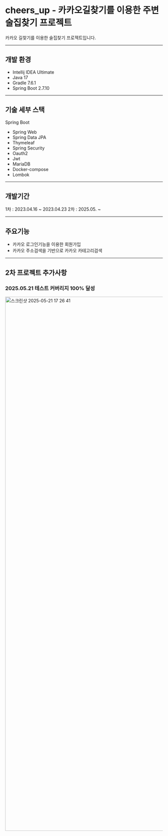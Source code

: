 # cheers_up - 카카오길찾기를 이용한 주변 술집찾기 프로젝트

카카오 길찾기를 이용한 술집찾기 프로젝트입니다.

---

## 개발 환경

* Intellij IDEA Ultimate
* Java 17
* Gradle 7.6.1
* Spring Boot 2.7.10

---

## 기술 세부 스택

Spring Boot

* Spring Web
* Spring Data JPA
* Thymeleaf
* Spring Security
* Oauth2
* Jwt
* MariaDB
* Docker-compose
* Lombok


---

## 개발기간

1차 : 2023.04.16 ~ 2023.04.23
2차 : 2025.05. ~

---

## 주요기능

* 카카오 로그인기능을 이용한 회원가입
* 카카오 주소검색을 기반으로 카카오 카테고리검색 


---

## 2차 프로젝트 추가사항

### 2025.05.21 테스트 커버리지 100% 달성
<img width="1704" alt="스크린샷 2025-05-21 17 26 41" src="https://github.com/user-attachments/assets/866c1a09-94b8-4bbf-bd88-155232841634" />




